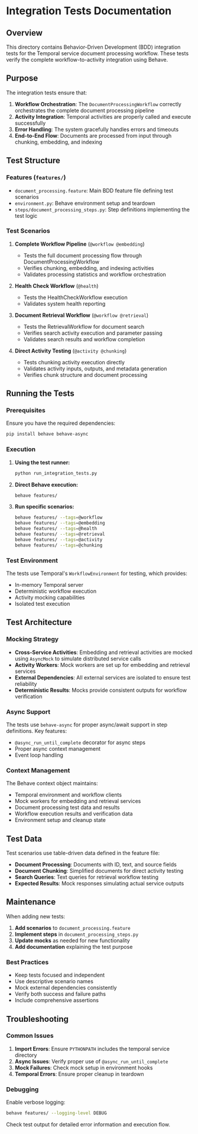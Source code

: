 # Integration Tests Documentation

## Overview

This directory contains Behavior-Driven Development (BDD) integration tests for the Temporal service document processing workflow. These tests verify the complete workflow-to-activity integration using Behave.

## Purpose

The integration tests ensure that:

1. **Workflow Orchestration**: The `DocumentProcessingWorkflow` correctly orchestrates the complete document processing pipeline
2. **Activity Integration**: Temporal activities are properly called and execute successfully
3. **Error Handling**: The system gracefully handles errors and timeouts
4. **End-to-End Flow**: Documents are processed from input through chunking, embedding, and indexing

## Test Structure

### Features (`features/`)
- `document_processing.feature`: Main BDD feature file defining test scenarios
- `environment.py`: Behave environment setup and teardown
- `steps/document_processing_steps.py`: Step definitions implementing the test logic

### Test Scenarios

1. **Complete Workflow Pipeline** (`@workflow @embedding`)
   - Tests the full document processing flow through DocumentProcessingWorkflow
   - Verifies chunking, embedding, and indexing activities
   - Validates processing statistics and workflow orchestration

2. **Health Check Workflow** (`@health`)
   - Tests the HealthCheckWorkflow execution
   - Validates system health reporting

3. **Document Retrieval Workflow** (`@workflow @retrieval`)
   - Tests the RetrievalWorkflow for document search
   - Verifies search activity execution and parameter passing
   - Validates search results and workflow completion

4. **Direct Activity Testing** (`@activity @chunking`)
   - Tests chunking activity execution directly
   - Validates activity inputs, outputs, and metadata generation
   - Verifies chunk structure and document processing

## Running the Tests

### Prerequisites

Ensure you have the required dependencies:
```bash
pip install behave behave-async
```

### Execution

1. **Using the test runner:**
   ```bash
   python run_integration_tests.py
   ```

2. **Direct Behave execution:**
   ```bash
   behave features/
   ```

3. **Run specific scenarios:**
   ```bash
   behave features/ --tags=@workflow
   behave features/ --tags=@embedding
   behave features/ --tags=@health
   behave features/ --tags=@retrieval
   behave features/ --tags=@activity
   behave features/ --tags=@chunking
   ```

### Test Environment

The tests use Temporal's `WorkflowEnvironment` for testing, which provides:
- In-memory Temporal server
- Deterministic workflow execution
- Activity mocking capabilities
- Isolated test execution

## Test Architecture

### Mocking Strategy

- **Cross-Service Activities**: Embedding and retrieval activities are mocked using `AsyncMock` to simulate distributed service calls
- **Activity Workers**: Mock workers are set up for embedding and retrieval services  
- **External Dependencies**: All external services are isolated to ensure test reliability
- **Deterministic Results**: Mocks provide consistent outputs for workflow verification

### Async Support

The tests use `behave-async` for proper async/await support in step definitions. Key features:
- `@async_run_until_complete` decorator for async steps
- Proper async context management
- Event loop handling

### Context Management

The Behave context object maintains:
- Temporal environment and workflow clients
- Mock workers for embedding and retrieval services
- Document processing test data and results
- Workflow execution results and verification data
- Environment setup and cleanup state

## Test Data

Test scenarios use table-driven data defined in the feature file:
- **Document Processing**: Documents with ID, text, and source fields
- **Document Chunking**: Simplified documents for direct activity testing  
- **Search Queries**: Text queries for retrieval workflow testing
- **Expected Results**: Mock responses simulating actual service outputs

## Maintenance

When adding new tests:

1. **Add scenarios** to `document_processing.feature`
2. **Implement steps** in `document_processing_steps.py`
3. **Update mocks** as needed for new functionality
4. **Add documentation** explaining the test purpose

### Best Practices

- Keep tests focused and independent
- Use descriptive scenario names
- Mock external dependencies consistently
- Verify both success and failure paths
- Include comprehensive assertions

## Troubleshooting

### Common Issues

1. **Import Errors**: Ensure `PYTHONPATH` includes the temporal service directory
2. **Async Issues**: Verify proper use of `@async_run_until_complete`
3. **Mock Failures**: Check mock setup in environment hooks
4. **Temporal Errors**: Ensure proper cleanup in teardown

### Debugging

Enable verbose logging:
```bash
behave features/ --logging-level DEBUG
```

Check test output for detailed error information and execution flow.
